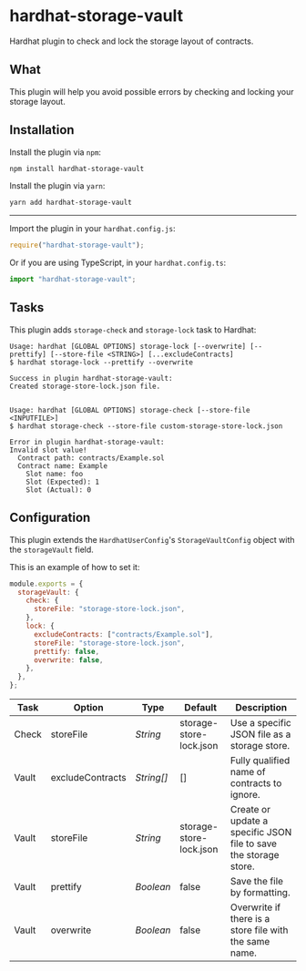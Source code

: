 # hardhat-storage-vault

Hardhat plugin to check and lock the storage layout of contracts.

## What

This plugin will help you avoid possible errors by checking and locking your storage layout.

## Installation

Install the plugin via `npm`:

```bash
npm install hardhat-storage-vault
```

Install the plugin via `yarn`:

```bash
yarn add hardhat-storage-vault
```

---

Import the plugin in your `hardhat.config.js`:

```js
require("hardhat-storage-vault");
```

Or if you are using TypeScript, in your `hardhat.config.ts`:

```ts
import "hardhat-storage-vault";
```

## Tasks

This plugin adds `storage-check` and `storage-lock` task to Hardhat:

```
Usage: hardhat [GLOBAL OPTIONS] storage-lock [--overwrite] [--prettify] [--store-file <STRING>] [...excludeContracts]
$ hardhat storage-lock --prettify --overwrite

Success in plugin hardhat-storage-vault:
Created storage-store-lock.json file.


Usage: hardhat [GLOBAL OPTIONS] storage-check [--store-file <INPUTFILE>]
$ hardhat storage-check --store-file custom-storage-store-lock.json

Error in plugin hardhat-storage-vault:
Invalid slot value!
  Contract path: contracts/Example.sol
  Contract name: Example
    Slot name: foo
    Slot (Expected): 1
    Slot (Actual): 0
```

## Configuration

This plugin extends the `HardhatUserConfig`'s `StorageVaultConfig` object with the `storageVault` field.

This is an example of how to set it:

```js
module.exports = {
  storageVault: {
    check: {
      storeFile: "storage-store-lock.json",
    },
    lock: {
      excludeContracts: ["contracts/Example.sol"],
      storeFile: "storage-store-lock.json",
      prettify: false,
      overwrite: false,
    },
  },
};
```

| Task  | Option           | Type       | Default                 | Description                                                      |
| ----- | ---------------- | ---------- | ----------------------- | ---------------------------------------------------------------- |
| Check | storeFile        | _String_   | storage-store-lock.json | Use a specific JSON file as a storage store.                     |
| Vault | excludeContracts | _String[]_ | []                      | Fully qualified name of contracts to ignore.                     |
| Vault | storeFile        | _String_   | storage-store-lock.json | Create or update a specific JSON file to save the storage store. |
| Vault | prettify         | _Boolean_  | false                   | Save the file by formatting.                                     |
| Vault | overwrite        | _Boolean_  | false                   | Overwrite if there is a store file with the same name.           |
